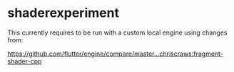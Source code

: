 # shaderexperiment

This currently requires to be run with a custom local engine using changes from:

https://github.com/flutter/engine/compare/master...chriscraws:fragment-shader-cpp

